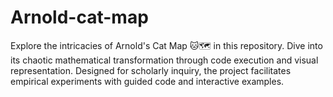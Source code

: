 # Arnold-cat-map
Explore the intricacies of Arnold's Cat Map 🐱🗺️ in this repository. Dive into its chaotic mathematical transformation through code execution and visual representation. Designed for scholarly inquiry, the project facilitates empirical experiments with guided code and interactive examples. 
